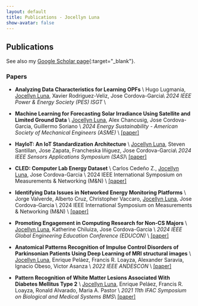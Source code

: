 ```yaml
---
layout: default
title: Publications - Jocellyn Luna
show-avatar: false
---
```


## Publications

See also my [Google Scholar page](https://scholar.google.com/citations?user=7N7qmC0AAAAJ){:target="_blank"}.<br>

### Papers

<!-- [presented]  -->
* __Analyzing Data Characteristics for Learning OPFs__ \\
Hugo Lugmania, <u>Jocellyn Luna</u>, Xavier Rodriguez-Veliz, Jose Cordova-Garcia\\
_2024 IEEE Power & Energy Society (PES) ISGT_ \\
<!-- <a href="" target="_blank">[preprint]</a> -->

<!-- [published] 24 September 2024 -->
* __Machine Learning for Forecasting Solar Irradiance Using Satellite and Limited Ground Data__ \\
<u>Jocellyn Luna</u>, Alex Chancusig, Jose Cordova-Garcia, Guillermo Soriano \\
_2024 Energy Sustainability - American Society of Mechanical Engineers (ASME)_ \\
<a href="https://asmedigitalcollection.asme.org/ES/proceedings-abstract/ES2024/87899/1206603" target="_blank">[paper]</a>

<!-- [published] 23 August 2024 -->
* __HayIoT: An IoT Standardization Architecture__ \\
<u>Jocellyn Luna</u>, Steven Santillan, Jose Zapata, Francheska Iñiguez, Jose Cordova-Garcia\\
_2024 IEEE Sensors Applications Symposium (SAS)_\\
<a href="https://ieeexplore.ieee.org/abstract/document/10636603" target="_blank">[paper]</a>

<!-- [published] 06 August 2024 -->
* __CLED: Computer Lab Energy Dataset__ \\
Carlos Cedeño Z., <u>Jocellyn Luna</u>, Jose Cordova-Garcia \\
2024 IEEE International Symposium on Measurements & Networking (M&N) \\
<a href="https://doi.org/10.1109/MN60932.2024.10615410" target="_blank">[paper]</a>

<!-- [published] 06 August 2024 -->
* __Identifying Data Issues in Networked Energy Monitoring Platforms__ \\
Jorge Valverde, Alberto Cruz, Christopher Vaccaro, <u>Jocellyn Luna</u>, Jose Cordova-Garcia \\
2024 IEEE International Symposium on Measurements & Networking (M&N) \\
<a href="https://ieeexplore.ieee.org/abstract/document/10615424" target="_blank">[paper]</a>

<!-- [published] 08 july 2024 -->
* __Promoting Engagement in Computing Research for Non-CS Majors__ \\
<u>Jocellyn Luna</u>, Katherine Chiluiza, Jose Cordova-Garcia \\
_2024 IEEE Global Engineering Education Conference (EDUCON)_ \\
<a href="https://doi.org/10.1109/EDUCON60312.2024.10578852" target="_blank">[paper]</a>

<!-- [published] 28 december 2022 -->
* __Anatomical Patterns Recognition of Impulse Control Disorders of Parkinsonian Patients Using Deep Learning of MRI structural images__ \\
<u>Jocellyn Luna</u>, Enrique Peláez, Francis R. Loayza, Alexander Saravia, Ignacio Obeso, Victor Asanza \\
_2022 IEEE ANDESCON_ \\
<a href="https://doi.org/10.1109/ANDESCON56260.2022.9989825" target="_blank">[paper]</a>

<!-- [published] 02 november 2021 -->
* __Pattern Recognition of White Matter Lesions Associated With Diabetes Mellitus Type 2__ \\
<u>Jocellyn Luna</u>, Enrique Peláez, Francis R. Loayza, Ronald Alvarado, Maria A. Pastor \\
_2021 11th IFAC Symposium on Biological and Medical Systems BMS_\\
<a href="https://doi.org/10.1016/j.ifacol.2021.10.284" target="_blank">[paper]</a>